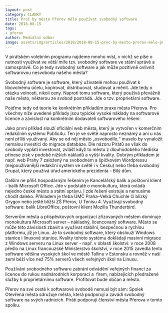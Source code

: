 ```yaml
---
layout: post
category: CLANKY
title: Proč by město Přerov mělo používat svobodný software
date: 2018-08-15
tags: 
- přerov
author: Mediální odbor
image: assets/img/articles/2018/2018-08-15-proc-by-mesto-prerov-melo-pouzivat-svobodny-software.jpg  #751x422 pixelu
---
```

V pirátském volebním programu najdeme mnoho míst, v nichž se píše o nutnosti využívat ve větší míře tzv. svobodný software ve státní správě a samosprávě. Co je tedy svobodný software a jak může pozitivně ovlivnit softwarovou nesvobodu našeho města?

Svobodný software je software, který uživatelé mohou používat k libovolnému účelu, kopírovat, distribuovat, studovat a měnit. Jde tedy o otázku volnosti, nikoli ceny. Naproti tomu software, který používá převážně naše město, některou ze svobod postrádá. Jde o tzv. proprietární software. 

Pojďme tedy od teorie ke konkrétním příkladům praxe města Přerova. Pro všechny níže uvedené příklady jsou typické vysoké náklady na softwarové licence a závislost na konkrétním dodavateli softwarového řešení:

Jako první příklad slouží oficiální web města, který je vytvořen v komerčním redakčním systému Public4u. Ten je ve světě naprosto neznámý a ani u nás není příliš využívaný. Aby se od něj město „osvobodilo,“ muselo by vynaložit nemalou investici do migrace databáze. Dle názoru Pirátů se však do svobody vyplatí investovat, zvlášť když to městu z dlouhodobého hlediska přinese zisk v podobě nižších nákladů a vyšší kvality. Dobrým příkladem je např. web Prahy 7 založený na svobodném a špičkovém Wordpressu (nejpoužívanější redakční systém ve světě i v Česku) nebo třeba svobodný Drupal, který používá úřad amerického prezidenta - Bílý dům.

Dalším ne příliš hospodárným řešením je Kancelářský balík a poštovní klient - balík Microsoft Office. Jde v podstatě o monokulturu, která ovládá nejedno české město a státní správu. I zde řešení existuje a nemusíme chodit daleko. Příkladem je třeba ÚMČ Praha–Velká Chuchle či blízký Grygov nebo ještě bližší ZŠ Přerov, U Tenisu 4. Využívají svobodný software: balík LibreOffice, poštovní klient Mozilla Thunderbird. 

Serverům města a příspěvkových organizací zřizovaných městem dominuje monokultura Microsoft server – nákladný, licencovaný software. Město se může této závislosti zbavit a využívat stabilní, bezpečnou a rychlou platformu, jíž je Linux. Je to svobodný software, který obslouží Windows stanice i linuxové stanice. Kvality tohoto systému dokládají masivní migrace z Windows serveru na Linux server - např. v oblasti školství: v roce 2008 přešlo na Linux francouzské Ministerstvo školství, v roce 2015 zavedla tento software většina vysokých škol ve městě Tallinu v Estonsku a rovněž v naší zemi běží více než 75% serverů všech veřejných škol na Linuxu. 

Používání svobodného softwaru zabrání odvádění veřejných financí za licence do rukou nadnárodních korporací a  firem, nabízejících předražené služby k proprietárnímu software. Profitovat bude občan a město.

Přerov na své cestě k softwarové svobodě nemusí být sám: Spolek Otevřená města sdružuje města, která podporují a zavádí svobodný software na svých radnicích. Piráti podporují členství města Přerova v tomto spolku.
